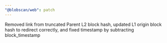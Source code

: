 ```yaml
---
"@blobscan/web": patch
---
```


Removed link from truncated Parent L2 block hash, updated L1 origin block hash to redirect correctly, and fixed timestamp by subtracting block_timestamp
